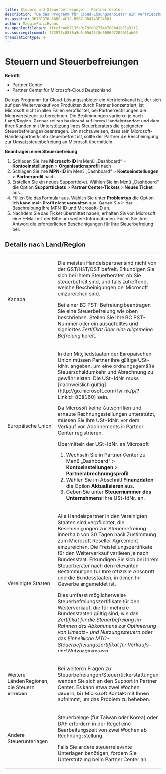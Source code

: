 ```yaml
---
title: Steuern und Steuerbefreiungen | Partner Center
description: "Da das Programm für Cloud-Lösungsanbieter ein Vertriebskanal ist, der sich auf den Weiterverkauf von Produkten durch Partner konzentriert, ist Microsoft nicht in allen Fällen verpflichtet, bei Partnerrechnungen die Mehrwertsteuer zu berechnen."
ms.assetid: 3D78EB70-68BC-4C12-B9B7-DB4743E24501
author: MaggiePucciEvans
ms.openlocfilehash: 1fccfc4eb713fc0c79fe027f4e788b41b05a9117
ms.sourcegitcommit: 772577c0538a5d5b05d45f0e669697209761ab03
translationtype: HT
---
```

# <a name="tax-and-tax-exemptions"></a>Steuern und Steuerbefreiungen

**Betrifft**

-  Partner Center
-  Partner Center für Microsoft-Cloud Deutschland

Da das Programm für Cloud-Lösungsanbieter ein Vertriebskanal ist, der sich auf den Weiterverkauf von Produkten durch Partner konzentriert, ist Microsoft nicht in allen Fällen verpflichtet, bei Partnerrechnungen die Mehrwertsteuer zu berechnen. Die Bestimmungen variieren je nach Land/Region. Partner sollten basierend auf ihrem Handelsstandort und dem ihrer Kunden mit Unterstützung ihres Steuerberaters die geeigneten Steuerbefreiungen beantragen. Um nachzuweisen, dass sein Microsoft-Handelspartnerkonto steuerbefreit ist, sollte der Partner die Bescheinigung zur Umsatzsteuerbefreiung an Microsoft übermitteln.

**Beantragen einer Steuerbefreiung**

1.  Schlagen Sie Ihre **Microsoft-ID** im Menü „Dashboard“ &gt; **Kontoeinstellungen** &gt; **Organisationsprofil** nach
2.  Schlagen Sie Ihre **MPN-ID** im Menü „Dashboard“ &gt; **Kontoeinstellungen** &gt; **Partnerprofil** nach.
3.  Erstellen Sie ein neues Supportticket. Wählen Sie im Menü „Dashboard“ die Option **Supporttickets** &gt; **Partner Center-Tickets** &gt; **Neues Ticket** aus.
4.  Füllen Sie das Formular aus. Wählen Sie unter **Problemtyp** die Option **Ich kann mein Profil nicht verwalten** aus. Geben Sie in der Beschreibung Ihre MPN-ID und Microsoft-ID an.
5.  Nachdem Sie das Ticket übermittelt haben, erhalten Sie von Microsoft eine E-Mail mit der Bitte um weitere Informationen. Fügen Sie Ihrer Antwort die erforderlichen Bescheinigungen für Ihre Steuerbefreiung bei.

## <a name="details-by-countryregion"></a>Details nach Land/Region


<table>
<colgroup>
<col width="50%" />
<col width="50%" />
</colgroup>
<tbody>
<tr class="odd">
<td>Kanada</td>
<td><p>Die meisten Handelspartner sind nicht von der GST/HST/QST befreit. Erkundigen Sie sich bei Ihrem Steuerberater, ob Sie steuerbefreit sind, und falls zutreffend, welche Bescheinigungen bei Microsoft einzureichen sind.</p>
<p>Bei einer BC PST-Befreiung beantragen Sie eine Steuerbefreiung wie oben beschrieben. Stellen Sie Ihre BC PST-Nummer oder ein ausgefülltes und signiertes <em>Zertifikat über eine allgemeine Befreiung</em> bereit.</p></td>
</tr>
<tr class="even">
<td>Europäische Union</td>
<td><p>In den Mitgliedstaaten der Europäischen Union müssen Partner ihre gültige USt-IdNr. angeben, um eine ordnungsgemäße Steuerschuldumkehr und Abrechnung zu gewährleisten. Die USt-IdNr. muss [nachweislich gültig](http://go.microsoft.com/fwlink/p/?LinkId=808160) sein.</p>
<p>Da Microsoft keine Gutschriften und erneute Rechnungsstellungen unterstützt, müssen Sie Ihre USt-IdNr. vor dem Verkauf von Abonnements in Partner Center registrieren.</p>
<p>Übermitteln der USt-IdNr. an Microsoft</strong></p>
<ol>
<li>Wechseln Sie in Partner Center zu Menü „Dashboard“ &gt; <strong>Kontoeinstellungen</strong> &gt; <strong>Partnerabrechnungsprofil</strong>.</li>
<li>Wählen Sie im Abschnitt <strong>Finanzdaten</strong> die Option <strong>Aktualisieren</strong> aus.</li>
<li>Geben Sie unter <strong>Steuernummer des Unternehmens</strong> Ihre  USt-IdNr. an.</li>
</ol></td>
</tr>
<tr class="odd">
<td>Vereinigte Staaten</td>
<td><p>Alle Handelspartner in den Vereinigten Staaten sind verpflichtet, die Bescheinigungen zur Steuerbefreiung innerhalb von 30 Tagen nach Zustimmung zum Microsoft Reseller Agreement einzureichen. Die Freistellungszertifikate für den Weiterverkauf variieren je nach Bundesstaat. Erkundigen Sie sich bei Ihrem Steuerberater nach den relevanten Bestimmungen für Ihre offizielle Anschrift und die Bundesstaaten, in denen Ihr Gewerbe angemeldet ist.</p>
<p>Dies umfasst möglicherweise Steuerbefreiungszertifikate für den Weiterverkauf, die für mehrere Bundesstaaten gültig sind, wie das <em>Zertifikat für die Steuerbefreiung im Rahmen des Abkommens zur Optimierung von Umsatz- und Nutzungssteuern</em> oder das <em>Einheitliche MTC-Steuerbefreiungszertifikat für Verkaufs- und Nutzungssteuern</em>.</p></td>
</tr>
<tr class="even">
<td>Weitere Länder/Regionen, die Steuern erheben</td>
<td><p>Bei weiteren Fragen zu Steuerbefreiungen/Steuerrückerstattungen wenden Sie sich an den Support in Partner Center. Es kann etwa zwei Wochen dauern, bis Microsoft Kontakt mit Ihnen aufnimmt, um das Problem zu beheben.</p></td>
</tr>
<tr class="odd">
<td>Andere Steuerunterlagen</td>
<td><p>Steuerbelege (für Taiwan oder Korea) oder DAF erfordern in der Regel eine Bearbeitungszeit von zwei Wochen ab Rechnungsstellung.</p>
<p>Falls Sie andere steuerrelevante Unterlagen benötigen, fordern Sie Unterstützung beim Partner Center an.</p></td>
</tr>
</tbody>
</table>

 

 

 



